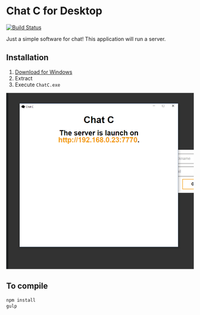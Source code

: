 # Chat C for Desktop

[![Build Status](https://travis-ci.org/cedced19/chatc-desktop.svg)](https://travis-ci.org/cedced19/chatc-desktop)

Just a simple software for chat!
This application will run a server.

## Installation

1. [Download for Windows](https://github.com/cedced19/chatc-desktop/releases/latest)
2. Extract
3. Execute `ChatC.exe`

![Demo](demo.png)

## To compile

```
npm install
gulp
```
